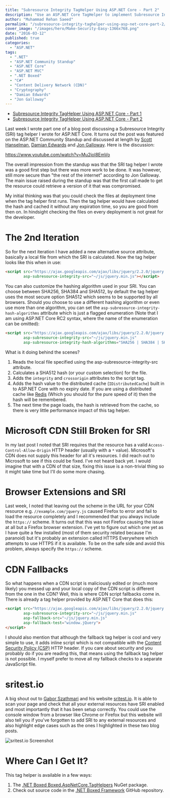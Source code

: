 ```yaml
---
title: "Subresource Integrity TagHelper Using ASP.NET Core - Part 2"
description: "Use an ASP.NET Core TagHelper to implement Subresource Integrity (SRI) to ensure that external resources have not been tampered with. With is part 2."
author: "Muhammad Rehan Saeed"
permalink: "/subresource-integrity-taghelper-using-asp-net-core-part-2/"
cover_image: "/images/hero/Make-Security-Easy-1366x768.png"
date: "2016-03-12"
published: true
categories:
  - "ASP.NET"
tags:
  - ".NET"
  - "ASP.NET Community Standup"
  - "ASP.NET Core"
  - "ASP.NET MVC"
  - ".NET Boxed"
  - "C#"
  - "Content Delivery Network (CDN)"
  - "Cryptography"
  - "Damian Edwards"
  - "Jon Galloway"
---
```


- [Subresource Integrity TagHelper Using ASP.NET Core - Part 1](/subresource-integrity-taghelper-using-asp-net-core/)
- [Subresource Integrity TagHelper Using ASP.NET Core - Part 2](/subresource-integrity-taghelper-using-asp-net-core-part-2/)

Last week I wrote part one of a blog post discussing a Subresource Integrity (SRI) tag helper I wrote for ASP.NET Core. It turns out the post was featured on the ASP.NET Community Standup and discussed at length by [Scott Hanselman](http://twitter.com/shanselman), [Damian Edwards](http://twitter.com/damianedwards) and [Jon Galloway](http://twitter.com/jongalloway). Here is the discussion:

https://www.youtube.com/watch?v=Mu2jol8EmVo

The overall impression from the standup was that the SRI tag helper I wrote was a good first step but there was more work to be done. It was however, still more secure than "the rest of the internet" according to Jon Galloway. The main issue raised during the standup was that the first call made to get the resource could retrieve a version of it that was compromised.

My initial thinking was that you could check the files at deployment time when the tag helper first runs. Then the tag helper would have calculated the hash and cached it without any expiration time, so you are good from then on. In hindsight checking the files on every deployment is not great for the developer.

# The 2nd Iteration

So for the next iteration I have added a new alternative source attribute, basically a local file from which the SRI is calculated. Now the tag helper looks like this when in use:

```html
<script src="https://ajax.googleapis.com/ajax/libs/jquery/2.2.0/jquery.min.js" 
        asp-subresource-integrity-src="~/js/jquery.min.js"></script>
```

You can also customize the hashing algorithm used in your SRI. You can choose between SHA256, SHA384 and SHA512, by default the tag helper uses the most secure option SHA512 which seems to be supported by all browsers. Should you choose to use a different hashing algorithm or even use more than one algorithm, you can set the `asp-subresource-integrity-hash-algorithms` attribute which is just a flagged enumeration (Note that I am using ASP.NET Core RC2 syntax, where the name of the enumeration can be omitted):

```html
<script src="https://ajax.googleapis.com/ajax/libs/jquery/2.2.0/jquery.min.js" 
        asp-subresource-integrity-src="~/js/jquery.min.js"
        asp-subresource-integrity-hash-algorithms="SHA256 | SHA384 | SHA512"></script>
```

What is it doing behind the scenes?

1. Reads the local file specified using the asp-subresource-integrity-src  attribute.
2. Calculates a SHA512 hash (or your custom selection) for the file.
3. Adds the `integrity` and `crossorigin` attributes to the script tag.
4. Adds the hash value to the distributed cache (`IDistributedCache`) built in to ASP.NET Core with no expiry date. If you are using a distributed cache like [Redis](http://redis.io/) (Which you should for the pure speed of it) then the hash will be remembered.
5. The next time the page loads, the hash is retrieved from the cache, so there is very little performance impact of this tag helper.

# Microsoft CDN Still Broken for SRI

In my last post I noted that SRI requires that the resource has a valid `Access-Control-Allow-Origin` HTTP header (usually with a `*` value). Microsoft's CDN does not supply this header for all it's resources. I did reach out to Microsoft to see if this could be fixed. I've not heard back yet. I would imagine that with a CDN of that size, fixing this issue is a non-trivial thing so it might take time but I'll do some more chasing.

# Browser Extensions and SRI

Last week, I noted that leaving out the scheme in the URL for your CDN resource e.g. `//example.com/jquery.js` caused Firefox to error and fail to load the resource completely and I recommended that you always include the `https://` scheme. It turns out that this was not Firefox causing the issue at all but a Firefox browser extension. I've yet to figure out which one yet as I have quite a few installed (most of them security related because I'm paranoid) but it's probably an extension called HTTPS Everywhere which attempts to use HTTPS if it is available. To be on the safe side and avoid this problem, always specify the `https://` scheme.

# CDN Fallbacks

So what happens when a CDN script is maliciously edited or (much more likely) you messed up and your local copy of the CDN script is different from the one in the CDN? Well, this is where CDN script fallbacks come in. There is already a tag helper provided by ASP.NET Core that does this:

```html
<script src="https://ajax.googleapis.com/ajax/libs/jquery/2.2.0/jquery.min.js"
        asp-subresource-integrity-src="~/js/jquery.min.js"
        asp-fallback-src="~/js/jquery.min.js"
        asp-fallback-test="window.jQuery">
</script>
```

I should also mention that although the fallback tag helper is cool and very simple to use, it adds inline script which is not compatible with the [Content Security Policy (CSP)](/content-security-policy-for-asp-net-mvc/) HTTP header. If you care about security and you probably do if you are reading this, that means using the fallback tag helper is not possible. I myself prefer to move all my fallback checks to a separate JavaScript file.

# sritest.io

A big shout out to [Gabor Szathmari](https://blog.gaborszathmari.me) and his website [sritest.io](https://sritest.io/). It is able to scan your page and check that all your external resources have SRI enabled and most importantly that it has been setup correctly. You could use the console window from a browser like Chrome or Firefox but this website will also tell you if you've forgotten to add SRI to any external resources and also highlight edge cases such as the ones I highlighted in these two blog posts.

![sritest.io Screenshot](./images/SRI-Test.png)

# Where Can I Get It?

This tag helper is available in a few ways:

1. The [.NET Boxed Boxed.AspNetCore.TagHelpers](https://www.nuget.org/packages/Boxed.AspNetCore.TagHelpers/) NuGet package.
2. Check out source code in the [.NET Boxed Framework](https://github.com/Dotnet-Boxed/Framework) GitHub repository.
